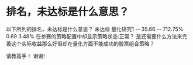 # 排名，未达标是什么意思？


以下所列的排名，未达标是什么意思？
未达标 	量化研究1	--	35.66	--	712.75%	0.69	3.48%
在参赛的策略配置中却显示策略状态:正常？
是还需要什么方法来完善这个实际收益那么好但却在量化方面不能成功的股票组合策略？

请教高手！
谢谢!
